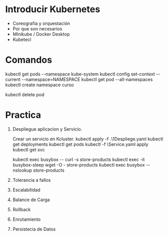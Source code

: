 # Introducir Kubernetes

- Coreografía y orquestación
- Por que son necesarios
- MInikube / Docker Desktop
- Kubetecl
# Comandos
kubectl get pods --namespace kube-system
kubectl config set-context --current --namespace=NAMESPACE
 kubectl get pod  --all-namespaces
 kubectl create namespace curso

 kubectl delete pod




# Practica
1. Despliegue aplicacion y Servicio.

   Crear un servicio en Kcluster.
   kubectl apply -f .\1Despliege.yaml 
   kubectl get deployments
   kubectl get pods
   kubectl -f \Service.yaml apply
   kubectl get svc

   kubectl exec busybox -- curl -s store-products
   kubectl exec -it busybox-sleep wget -O - store-products
   kubectl exec busybox -- nslookup store-products

2. Tolerancia a fallos
3. Escalabilidad
4. Balance de Carga
5. Rollback
6. Enrutamiento
7. Persistecia de Datos









